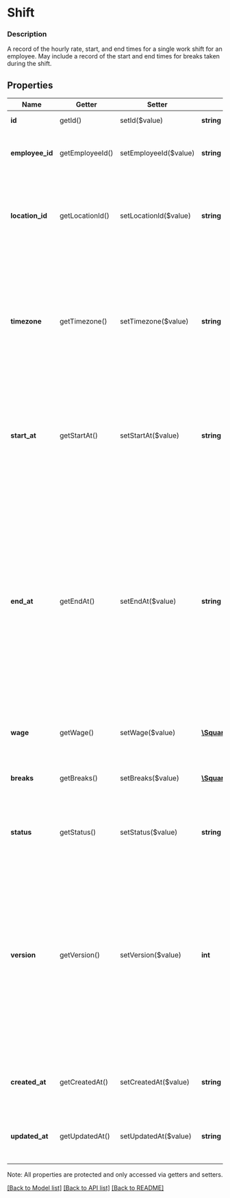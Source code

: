 # Shift

### Description

A record of the hourly rate, start, and end times for a single work shift  for an employee. May include a record of the start and end times for breaks  taken during the shift.

## Properties
Name | Getter | Setter | Type | Description | Notes
------------ | ------------- | ------------- | ------------- | ------------- | -------------
**id** | getId() | setId($value) | **string** | UUID for this object | [optional] 
**employee_id** | getEmployeeId() | setEmployeeId($value) | **string** | The ID of the employee this shift belongs to. | 
**location_id** | getLocationId() | setLocationId($value) | **string** | The ID of the location this shift occurred at. Should be based on where the employee clocked in. | [optional] 
**timezone** | getTimezone() | setTimezone($value) | **string** | Read-only convenience value that is calculated from the location based on &#x60;location_id&#x60;. Format: the IANA Timezone Database identifier for the location timezone. | [optional] 
**start_at** | getStartAt() | setStartAt($value) | **string** | RFC 3339; shifted to location timezone + offset. Precision up to the minute is respected; seconds are truncated. | 
**end_at** | getEndAt() | setEndAt($value) | **string** | RFC 3339; shifted to timezone + offset. Precision up to the minute is respected; seconds are truncated. The &#x60;end_at&#x60; minute is not counted when the shift length is calculated. For example, a shift from &#x60;00:00&#x60; to &#x60;08:01&#x60; is considered an 8 hour shift (midnight to 8am). | [optional] 
**wage** | getWage() | setWage($value) | [**\SquareConnect\Model\ShiftWage**](ShiftWage.md) | Job and pay related information. | [optional] 
**breaks** | getBreaks() | setBreaks($value) | [**\SquareConnect\Model\ModelBreak[]**](ModelBreak.md) | A list of any paid or unpaid breaks that were taken during this shift. | [optional] 
**status** | getStatus() | setStatus($value) | **string** | Describes working state of the current &#x60;Shift&#x60;. | [optional] 
**version** | getVersion() | setVersion($value) | **int** | Used for resolving concurrency issues; request will fail if version provided does not match server version at time of request. If not provided, Square executes a blind write; potentially overwriting data from another write. | [optional] 
**created_at** | getCreatedAt() | setCreatedAt($value) | **string** | A read-only timestamp in RFC 3339 format; presented in UTC. | [optional] 
**updated_at** | getUpdatedAt() | setUpdatedAt($value) | **string** | A read-only timestamp in RFC 3339 format; presented in UTC. | [optional] 

Note: All properties are protected and only accessed via getters and setters.

[[Back to Model list]](../../README.md#documentation-for-models) [[Back to API list]](../../README.md#documentation-for-api-endpoints) [[Back to README]](../../README.md)

